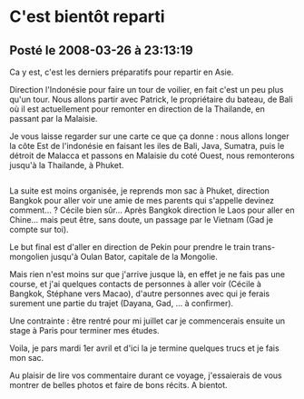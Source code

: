 # C'est bientôt reparti
## Posté le 2008-03-26 à 23:13:19

Ca y est, c'est les derniers préparatifs pour repartir en Asie.

Direction l'Indonésie pour faire un tour de voilier, en fait c'est un peu plus qu'un tour. Nous allons partir avec Patrick, le propriétaire du bateau, de Bali où il est actuellement pour remonter en direction de la Thailande, en passant par la Malaisie.

Je vous laisse regarder sur une carte ce que ça donne : nous allons longer la côte Est de l'indonésie en faisant les iles de Bali, Java, Sumatra, puis le détroit de Malacca et passons en Malaisie du coté Ouest, nous remonterons jusqu'à la Thailande, à Phuket.

<img src="http://dud.didoum.free.fr/upload/min/trip.png" alt="" />

La suite est moins organisée, je reprends mon sac à Phuket, direction Bangkok pour aller voir une amie de mes parents qui s'appelle devinez comment... ? Cécile bien sûr... Après Bangkok direction le Laos pour aller en Chine... mais peut être, sans doute, un passage par le Vietnam (Gad je compte sur toi).

Le but final est d'aller en direction de Pekin pour prendre le train trans-mongolien jusqu'à Oulan Bator, capitale de la Mongolie.

Mais rien n'est moins sur que j'arrive jusque là, en effet je ne fais pas une course, et j'ai quelques contacts de personnes à aller voir (Cécile à Bangkok, Stéphane vers Macao), d'autre personnes avec qui je ferais surement une partie du trajet (Dayana, Gad, ... à confirmer).

Une contrainte : être rentré pour mi juillet car je commencerais ensuite un stage à Paris pour terminer mes études.

Voila, je pars mardi 1er avril et d'ici la je termine quelques trucs et je fais mon sac.

Au plaisir de lire vos commentaire durant ce voyage, j'essaierais de vous montrer de belles photos et faire de bons récits. A bientot.
